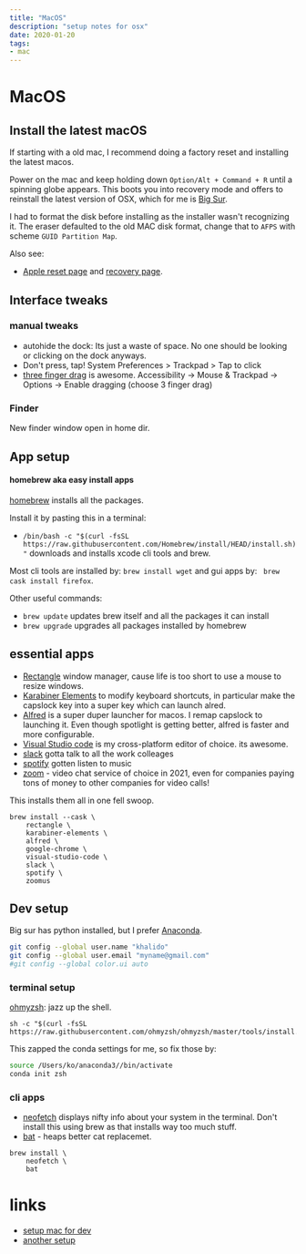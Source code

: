 ```yaml
---
title: "MacOS"
description: "setup notes for osx"
date: 2020-01-20
tags:
- mac
---
```


# MacOS

## Install the latest macOS

If starting with a old mac, I recommend doing a factory reset and installing the latest macos.

Power on the mac and keep holding down `Option/Alt + Command + R` until a spinning globe appears. This boots you into recovery mode and offers to reinstall the latest version of OSX, which for me is [Big Sur](https://www.apple.com/au/macos/big-sur/).

I had to format the disk before installing as the installer wasn't recognizing it. The eraser defaulted to the old MAC disk format, change that to `AFPS` with scheme `GUID Partition Map`. 

Also see:

- [Apple reset page](https://support.apple.com/en-au/HT204904) and [recovery page](https://support.apple.com/en-au/HT201314).


## Interface tweaks


### manual tweaks

- autohide the dock: Its just a waste of space. No one should be looking or clicking on the dock anyways.
- Don't press, tap! System Preferences > Trackpad > Tap to click
- [three finger drag](https://support.apple.com/en-za/HT204609) is awesome. 
Accessibility -> Mouse & Trackpad -> Options -> Enable dragging (choose 3 finger drag) 

### Finder

New finder window open in home dir.


## App setup

#### homebrew aka easy install apps

[homebrew](https://brew.sh/) installs all the packages.

Install it by pasting this in a terminal: 

- `/bin/bash -c "$(curl -fsSL https://raw.githubusercontent.com/Homebrew/install/HEAD/install.sh)"` downloads and installs xcode cli tools and brew.

Most cli tools are installed by: `brew install wget` and gui apps by: ` brew cask install firefox`.

Other useful commands:

- `brew update` updates brew itself and all the packages it can install
- `brew upgrade` upgrades all packages installed by homebrew


## essential apps

- [Rectangle](https://github.com/rxhanson/Rectangle) window manager, cause life is too short to use a mouse to resize windows.
- [Karabiner Elements](https://karabiner-elements.pqrs.org/) to modify keyboard shortcuts, in particular make the capslock key into a super key which can launch alred.
- [Alfred](https://www.alfredapp.com/) is a super duper launcher for macos. I remap capslock to launching it. Even though spotlight is getting better, alfred is faster and more configurable.
- [Visual Studio code](https://code.visualstudio.com/) is my cross-platform editor of choice. its awesome.
- [slack]() gotta talk to all the work colleages
- [spotify](https://www.spotify.com) gotten listen to music
- [zoom](https://zoom.us/) - video chat service of choice in 2021, even for companies paying tons of money to other companies for video calls!  

This installs them all in one fell swoop.

```
brew install --cask \
    rectangle \
    karabiner-elements \
    alfred \
    google-chrome \
    visual-studio-code \
    slack \
    spotify \
    zoomus
```



## Dev setup

Big sur has python installed, but I prefer [Anaconda](https://khalido.org/python/anaconda.html).

```bash
git config --global user.name "khalido"
git config --global user.email "myname@gmail.com"
#git config --global color.ui auto
```

### terminal setup

[ohmyzsh](https://github.com/ohmyzsh/ohmyzsh): jazz up the shell.

```
sh -c "$(curl -fsSL https://raw.githubusercontent.com/ohmyzsh/ohmyzsh/master/tools/install.sh)"
```

This zapped the conda settings for me, so fix those by:

```bash
source /Users/ko/anaconda3//bin/activate
conda init zsh 
```

### cli apps

- [neofetch](https://github.com/dylanaraps/neofetch) displays nifty info about your system in the terminal. Don't install this using brew as that installs way too much stuff.
- [bat](https://github.com/sharkdp/bat) - heaps better cat replacemet.

```
brew install \
    neofetch \
    bat
```

# links

- [setup mac for dev](https://github.com/nicolashery/mac-dev-setup)
- [another setup](https://mac.iamdeveloper.com/posts/my-mac-setup-2m05/)